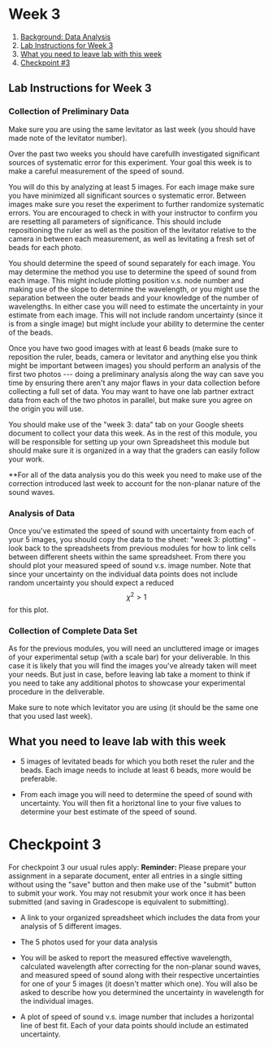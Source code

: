 # Week 3


1. [Background: Data Analysis](#background-reading-for-data-analysis)
2. [Lab Instructions for Week 3](#lab-instructions-for-week-3)
3. [What you need to leave lab with this week](#what-you-need-to-leave-lab-with-this-week)
3. [Checkpoint #3](#checkpoint-3)



## Lab Instructions for Week 3

### Collection of Preliminary Data

Make sure you are using the same levitator as last week (you should have made note of the levitator number).

Over the past two weeks you should have carefullh investigated significant sources of systematic error for this experiment. Your goal this week is to make a careful measurement of the speed of sound. 

You will do this by analyzing at least 5 images. For each image make sure you have minimized all significant sources o systematic error. Between images make sure you reset the experiment to further randomize systematic errors. You are encouraged to check in with your instructor to confirm you are resetting all parameters of significance. This should include repositioning the ruler as well as the position of the levitator relative to the camera in between each measurement, as well as levitating a fresh set of beads for each photo.

You should determine the speed of sound separately for each image. You may determine the method you use to determine the speed of sound from each image. This might include plotting position v.s. node number and making use of the slope to determine the wavelength, or you might use the separation between the outer beads and your knowledge of the number of wavelengths. In either case you will need to estimate the uncertainty in your estimate from each image. This will not include random uncertainty (since it is from a single image) but might include your ability to determine the center of the beads. 

Once you have two good images with at least 6 beads (make sure to reposition the ruler, beads, camera or levitator and anything else you think might be important between images) you should perform an analysis of the first two photos --- doing a preliminary analysis along the way can save you time by ensuring there aren't any major flaws in your data collection before collecting a full set of data. You may want to have one lab partner extract data from each of the two photos in parallel, but make sure you agree on the origin you will use.

You should make use of the "week 3: data" tab on your Google sheets document to collect your data this week. As in the rest of this module, you will be responsible for setting up your own Spreadsheet this module but should make sure it is organized in a way that the graders can easily follow your work.

**For all of the data analysis you do this week you need to make use of the correction introduced last week to account for the non-planar nature of the sound waves.

### Analysis of Data

Once you've estimated the speed of sound with uncertainty from each of your 5 images, you should copy the data to the sheet: "week 3: plotting" - look back to the spreadsheets from previous modules for how to link cells between different sheets within the same spreadsheet. From there you should plot your measured speed of sound v.s. image number. Note that since your uncertainty on the individual data points does not include random uncertainty you should expect a reduced $$\chi^2>1$$ for this plot. 



### Collection of Complete Data Set

As for the previous modules, you will need an uncluttered image or images of your experimental setup (with a scale bar) for your deliverable. In this case it is likely that you will find the images you've already taken will meet your needs. But just in case, before leaving lab take a moment to think if you need to take any additional photos to showcase your experimental procedure in the deliverable.

Make sure to note which levitator you are using (it should be the same one that you used last week).


## What you need to leave lab with this week

+ 5 images of levitated beads for which you both reset the ruler and the beads. Each image needs to include at least 6 beads, more would be preferable.

+ From each image you will need to determine the speed of sound with uncertainty. You will then fit a horiztonal line to your five values to determine your best estimate of the speed of sound.

# Checkpoint 3

For checkpoint 3 our usual rules apply:
**Reminder:** Please prepare your assignment in a separate document, enter all entries in a single sitting without using the "save" button and then make use of the "submit" button to submit your work. You may not resubmit your work once it has been submitted (and saving in Gradescope is equivalent to submitting).

+ A link to your organized spreadsheet which includes the data from your analysis of 5 different images.

+ The 5 photos used for your data analysis

+ You will be asked to report the measured effective wavelength, calculated wavelength after correcting for the non-planar sound waves, and measured speed of sound along with their respective uncertainties for one of your 5 images (it doesn't matter which one). You will also be asked to describe how you determined the uncertainty in wavelength for the individual images.

+ A plot of speed of sound v.s. image number that includes a horizontal line of best fit. Each of your data points should include an estimated uncertainty.









